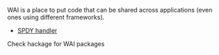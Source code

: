 WAI is a place to put code that can be shared across applications (even ones using different frameworks).

* [SPDY handler](https://github.com/kolmodin/spdy)

Check hackage for WAI packages